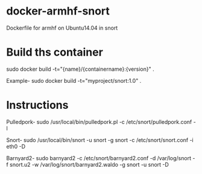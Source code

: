 # docker-armhf-snort
Dockerfile for armhf on Ubuntu14.04 in snort

# Build ths container
sudo docker build -t="{name}/{containername}:{version}" .

Example-
sudo docker build -t="myproject/snort:1.0" .

# Instructions

Pulledpork-
sudo /usr/local/bin/pulledpork.pl -c /etc/snort/pulledpork.conf -l 

Snort-
sudo /usr/local/bin/snort -u snort -g snort -c /etc/snort/snort.conf -i eth0 -D

Barnyard2-
sudo barnyard2 -c /etc/snort/barnyard2.conf -d /var/log/snort -f snort.u2 -w /var/log/snort/barnyard2.waldo -g snort -u snort -D
